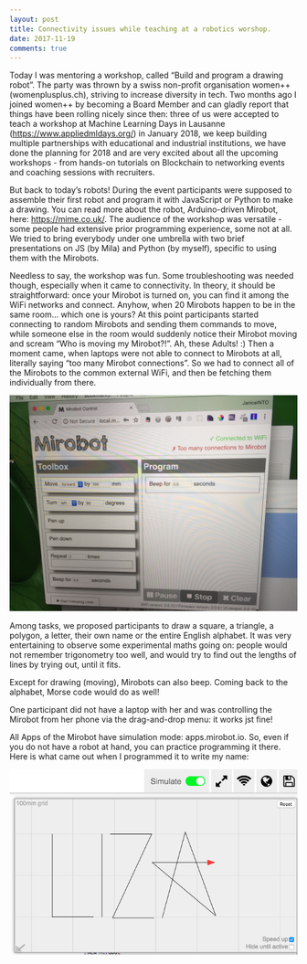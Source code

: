 ```yaml
---
layout: post
title: Connectivity issues while teaching at a robotics worshop.
date: 2017-11-19
comments: true
---
```

Today I was mentoring a workshop, called “Build and program a drawing robot”. The party was thrown by a swiss non-profit organisation 
women++ (womenplusplus.ch), striving to increase diversity in tech. Two months ago I joined women++ by becoming a Board Member and can 
gladly report that things have been rolling nicely since then: three of us were accepted to teach a workshop at Machine Learning Days in 
Lausanne (https://www.appliedmldays.org/) in January 2018, we keep building multiple partnerships with educational and industrial institutions, 
we have done the planning for 2018 and are very excited about all the upcoming workshops - from hands-on tutorials on Blockchain to networking 
events and coaching sessions with recruiters.

But back to today’s robots! During the event participants were supposed to assemble their first robot and program it with JavaScript or 
Python to make a drawing. You can read more about the robot, Arduino-driven Mirobot, here: https://mime.co.uk/. The audience of the 
workshop was versatile - some people had extensive prior programming experience, some not at all. We tried to bring everybody under one 
umbrella with two brief presentations on JS (by Mila) and Python (by myself), specific to using them with the Mirobots.

Needless to say, the workshop was fun. Some troubleshooting was needed though, especially when it came to connectivity. In theory, it 
should be straightforward: once your Mirobot is turned on, you can find it among the WiFi networks and connect. Anyhow, when 20 Mirobots 
happen to be in the same room… which one is yours? At this point participants started connecting to random Mirobots and sending them
commands to move, while someone else in the room would suddenly notice their Mirobot moving and scream “Who is moving my Mirobot?!”. 
Ah, these Adults! :) Then a moment came, when laptops were not able to connect to Mirobots at all, literally saying 
“too many Mirobot connections”. So we had to connect all of the Mirobots to the common external WiFi, and then be fetching them 
individually from there.

<img src="/images/Mirobot_too_many.JPG">

Among tasks, we proposed participants to draw a square, a triangle, a polygon, a letter, their own name or the entire English alphabet. 
It was very entertaining to observe some experimental maths going on: people would not remember trigonometry too well, and would try to 
find out the lengths of lines by trying out, until it fits.

Except for drawing (moving), Mirobots can also beep. Coming back to the alphabet, Morse code would do as well!

One participant did not have a laptop with her and was controlling the Mirobot from her phone via the drag-and-drop menu: it works jst fine!

All Apps of the Mirobot have simulation mode: apps.mirobot.io. So, even if you do not have a robot at hand, you can practice programming 
it there. Here is what came out when I programmed it to write my name: 

<img src="/images/Mirobot_drawing.png">
